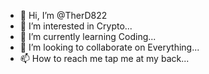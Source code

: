 - 👋 Hi, I’m @TherD822
- 👀 I’m interested in Crypto...
- 🌱 I’m currently learning Coding...
- 💞️ I’m looking to collaborate on Everything...
- 📫 How to reach me tap me at my back...

<!---
TherD822/TherD822 is a ✨ special ✨ repository because its `README.md` (this file) appears on your GitHub profile.
You can click the Preview link to take a look at your changes.
--->

